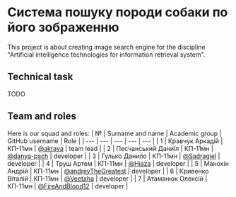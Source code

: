 # Система пошуку породи собаки по його зображенню

This project is about creating image search engine for the discipline "Artificial intelligence technologies for information retrieval system".

## Technical task

TODO

## Team and roles

Here is our squad and roles:
| № | Surname and name | Academic group | GitHub username | Role |
| --- | --- | --- | --- | --- | 
| 1 | Кравчук Аркадій | КП-11мн | [@akrava](https://github.com/akrava) | team lead |
| 2 | Песчанський Даниїл | КП-11мн | [@danya-psch](https://github.com/danya-psch) | developer |
| 3 | Гулько Данило | КП-11мн | [@Sadragiel](https://github.com/Sadragiel) | developer |
| 4 | Труш Артем | КП-11мн | [@Hiaza](https://github.com/Hiaza) | developer |
| 5 | Манохін Андрій | КП-11мн | [@andreyTheGreatest](https://github.com/andreyTheGreatest) | developer |
| 6 | Кривенко Віталій | КП-11мн | [@Veetaha](https://github.com/Veetaha) | developer |
| 7 | Атаманюк Олексій | КП-11мн | [@FireAndBlood12](https://github.com/FireAndBlood12) | developer |
